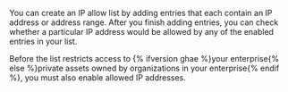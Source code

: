 You can create an IP allow list by adding entries that each contain an IP address or address range. After you finish adding entries, you can check whether a particular IP address would be allowed by any of the enabled entries in your list.

Before the list restricts access to {% ifversion ghae %}your enterprise{% else %}private assets owned by organizations in your enterprise{% endif %}, you must also enable allowed IP addresses.
